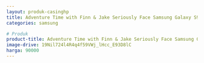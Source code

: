 ```yaml
---
layout: produk-casinghp
title: Adventure Time with Finn & Jake Seriously Face Samsung Galaxy S9 Case
categories: samsung

# Produk
product-title: Adventure Time with Finn & Jake Seriously Face Samsung Galaxy S9 Case
image-drive: 19Nil724l4R4q4f59VWj_lHcc_E93D8lC
harga: 90000
---
```

